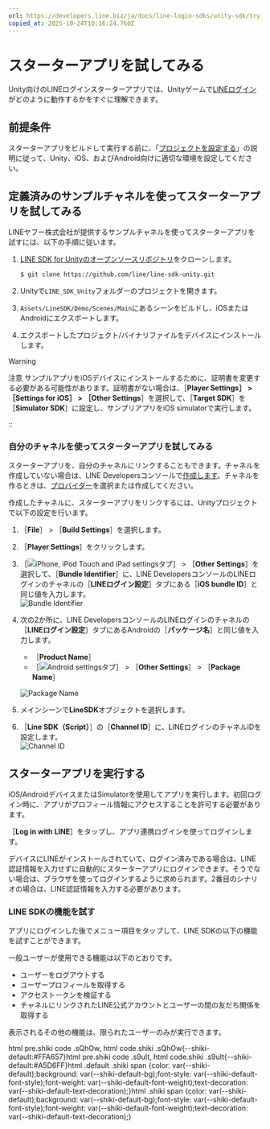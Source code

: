 ```yaml
---
url: https://developers.line.biz/ja/docs/line-login-sdks/unity-sdk/try-line-login/
copied_at: 2025-10-24T10:16:24.760Z
---
```

# スターターアプリを試してみる

Unity向けのLINEログインスターターアプリでは、Unityゲームで[LINEログイン](https://developers.line.biz/ja/docs/line-login/overview/)がどのように動作するかをすぐに理解できます。

## 前提条件

スターターアプリをビルドして実行する前に、「[プロジェクトを設定する](https://developers.line.biz/ja/docs/line-login-sdks/unity-sdk/project-setup/)」の説明に従って、Unity、iOS、およびAndroid向けに適切な環境を設定してください。

## 定義済みのサンプルチャネルを使ってスターターアプリを試してみる

LINEヤフー株式会社が提供するサンプルチャネルを使ってスターターアプリを試すには、以下の手順に従います。

1.  [LINE SDK for Unityのオープンソースリポジトリ](https://github.com/line/line-sdk-unity)をクローンします。
    ```sh
    $ git clone https://github.com/line/line-sdk-unity.git
    ```
    
2.  Unityで`LINE_SDK_Unity`フォルダーのプロジェクトを開きます。
3.  `Assets/LineSDK/Demo/Scenes/Main`にあるシーンをビルドし、iOSまたはAndroidにエクスポートします。
4.  エクスポートしたプロジェクト/バイナリファイルをデバイスにインストールします。

> [!WARNING]
> 注意
> サンプルアプリをiOSデバイスにインストールするために、証明書を変更する必要がある可能性があります。証明書がない場合は、［**Player Settings］ > ［Settings for iOS］ > ［Other Settings**］を選択して、［**Target SDK**］を［**Simulator SDK**］に設定し、サンプリアプリをiOS simulatorで実行します。
> 
> ::
> 
> ### 自分のチャネルを使ってスターターアプリを試してみる
> 
> スターターアプリを、自分のチャネルにリンクすることもできます。チャネルを作成していない場合は、LINE Developersコンソールで[作成します](https://developers.line.biz/console/register/line-login/channel/)。チャネルを作るときは、[プロバイダー](https://developers.line.biz/ja/glossary/#provider)を選択または作成してください。
> 
> 作成したチャネルに、スターターアプリをリンクするには、Unityプロジェクトで以下の設定を行います。
> 
> 1.  ［**File**］ > ［**Build Settings**］を選択します。
> 2.  ［**Player Settings**］をクリックします。
> 3.  ［![iPhone, iPod Touch and iPad settingsタブ](https://developers.line.biz/media/unity-sdk/ios-settings-tab.png)］ > ［**Other Settings**］を選択して、［**Bundle Identifier**］に、LINE DevelopersコンソールのLINEログインのチャネルの［**LINEログイン設定**］タブにある［**iOS bundle ID**］と同じ値を入力します。  
>     ![Bundle Identifier](https://developers.line.biz/media/unity-sdk/bundle-identifier-settings.png)
> 4.  次の2か所に、LINE DevelopersコンソールのLINEログインのチャネルの［**LINEログイン設定**］タブにあるAndroidの［**パッケージ名**］と同じ値を入力します。
>     
>     *   ［**Product Name**］
>     *   ［![Android settingsタブ](https://developers.line.biz/media/unity-sdk/android-settings-tab.png)］ > ［**Other Settings**］ > ［**Package Name**］
>     
>       
>     ![Package Name](https://developers.line.biz/media/unity-sdk/package-name-settings.png)
> 5.  メインシーンで**LineSDK**オブジェクトを選択します。
> 6.  ［**Line SDK（Script）**］の［**Channel ID**］に、LINEログインのチャネルIDを設定します。  
>     ![Channel ID](https://developers.line.biz/media/unity-sdk/channel-id-settings.png)
> 
> ## スターターアプリを実行する
> 
> iOS/AndroidデバイスまたはSimulatorを使用してアプリを実行します。初回ログイン時に、アプリがプロフィール情報にアクセスすることを許可する必要があります。
> 
> ［**Log in with LINE**］をタップし、アプリ連携ログインを使ってログインします。
> 
> デバイスにLINEがインストールされていて、ログイン済みである場合は、LINE認証情報を入力せずに自動的にスターターアプリにログインできます。そうでない場合は、ブラウザを使ってログインするように求められます。2番目のシナリオの場合は、LINE認証情報を入力する必要があります。
> 
> ### LINE SDKの機能を試す
> 
> アプリにログインした後でメニュー項目をタップして、LINE SDKの以下の機能を試すことができます。
> 
> 一般ユーザーが使用できる機能は以下のとおりです。
> 
> *   ユーザーをログアウトする
> *   ユーザープロフィールを取得する
> *   アクセストークンを検証する
> *   チャネルにリンクされたLINE公式アカウントとユーザーの間の友だち関係を取得する
> 
> 表示されるその他の機能は、限られたユーザーのみが実行できます。

html pre.shiki code .sQhOw, html code.shiki .sQhOw{--shiki-default:#FFA657}html pre.shiki code .s9uIt, html code.shiki .s9uIt{--shiki-default:#A5D6FF}html .default .shiki span {color: var(--shiki-default);background: var(--shiki-default-bg);font-style: var(--shiki-default-font-style);font-weight: var(--shiki-default-font-weight);text-decoration: var(--shiki-default-text-decoration);}html .shiki span {color: var(--shiki-default);background: var(--shiki-default-bg);font-style: var(--shiki-default-font-style);font-weight: var(--shiki-default-font-weight);text-decoration: var(--shiki-default-text-decoration);}